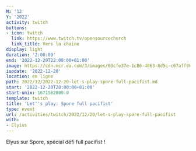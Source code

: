 ```yaml
---
M: '12'
Y: '2022'
activity: twitch
buttons:
- icon: twitch
  link: https://www.twitch.tv/opensourcechurch
  link_title: Vers la chaine
display: light
duration: '2:00:00'
end: '2022-12-20T22:00:00+01:00'
image: https://cdn.mcr.ea.com/3/images/03cfe37e-1c86-4063-8d5c-c67aff90a293/1587735143-0x0-0-0.jpg
isodate: '2022-12-20'
location: en ligne
path: 2022/12/2022-12-20-let-s-play-spore-full-pacifist.md
start: '2022-12-20T20:00:00+01:00'
start-unix: 1671562800.0
template: twitch
title: 'Let''s play: Spore full pacifist'
type: event
url: /activities/twitch/2022/12/20/let-s-play-spore-full-pacifist
with:
- Elyius
---
```

Elyus sur Spore, spécial défi full pacifist !